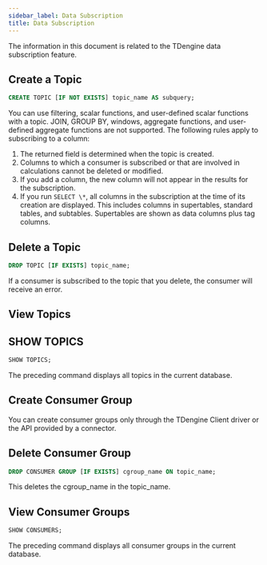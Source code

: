 ```yaml
---
sidebar_label: Data Subscription
title: Data Subscription
---
```


The information in this document is related to the TDengine data subscription feature.

## Create a Topic

```sql
CREATE TOPIC [IF NOT EXISTS] topic_name AS subquery;
```


You can use filtering, scalar functions, and user-defined scalar functions with a topic. JOIN, GROUP BY, windows, aggregate functions, and user-defined aggregate functions are not supported. The following rules apply to subscribing to a column:

1. The returned field is determined when the topic is created.
2. Columns to which a consumer is subscribed or that are involved in calculations cannot be deleted or modified.
3. If you add a column, the new column will not appear in the results for the subscription.
4. If you run `SELECT \*`, all columns in the subscription at the time of its creation are displayed. This includes columns in supertables, standard tables, and subtables. Supertables are shown as data columns plus tag columns.


## Delete a Topic

```sql
DROP TOPIC [IF EXISTS] topic_name;
```

If a consumer is subscribed to the topic that you delete, the consumer will receive an error.

## View Topics

## SHOW TOPICS

```sql
SHOW TOPICS;
```

The preceding command displays all topics in the current database.

## Create Consumer Group

You can create consumer groups only through the TDengine Client driver or the API provided by a connector.

## Delete Consumer Group

```sql
DROP CONSUMER GROUP [IF EXISTS] cgroup_name ON topic_name;
```

This deletes the cgroup_name in the topic_name.

## View Consumer Groups

```sql
SHOW CONSUMERS;
```

The preceding command displays all consumer groups in the current database.
